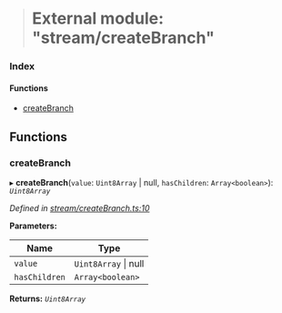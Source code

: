 > # External module: "stream/createBranch"

### Index

#### Functions

* [createBranch](_stream_createbranch_.md#createbranch)

## Functions

###  createBranch

▸ **createBranch**(`value`: `Uint8Array` | null, `hasChildren`: `Array<boolean>`): *`Uint8Array`*

*Defined in [stream/createBranch.ts:10](https://github.com/polkadot-js/common/blob/fcdec01/packages/trie-codec/src/stream/createBranch.ts#L10)*

**Parameters:**

Name | Type |
------ | ------ |
`value` | `Uint8Array` \| null |
`hasChildren` | `Array<boolean>` |

**Returns:** *`Uint8Array`*